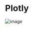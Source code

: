 # Plotly
![image](https://user-images.githubusercontent.com/89429991/209010770-c2179097-9152-446a-955b-5e5a48a42cf4.png)
